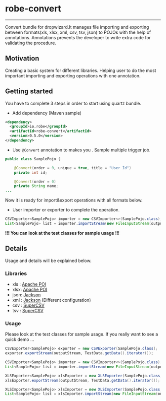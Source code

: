 # robe-convert
---
Convert bundle for dropwizard.It manages file importing and exporting between formats(xls, xlsx, xml, csv, tsv, json) to POJOs with the help of annotations. Annotations prevents the developer to write extra code for validating the procedure.

## Motivation
Creating a basic system for different libraries. Helping user to do the most important importing and exporting operations with one annotation.
## Getting started
You have to complete 3 steps in order to start using quartz bundle.
* Add dependency (Maven sample)

```xml
<dependency>
  <groupId>io.robe</groupId>
  <artifactId>robe-convert</artifactId>
  <version>0.5.0</version>
</dependency>
```

* Use `@Convert` annotation to makes you . Sample multiple trigger job.

```java
public class SamplePojo {

    @Convert(order = 0, unique = true, title = "User Id")
    private int id;

    @Convert(order = 0)
    private String name;
...
```
Now it is ready for import&export operations with all formats below.
* User importer or exporter  to complete the operation.

```java
CSVImporter<SamplePojo> importer = new CSVImporter<>(SamplePojo.class);
List<SamplePojo> list = importer.importStream(new FileInputStream(outputFile.getPath()));
```

**!!! You can look at the test classes for sample usage !!!**

## Details
Usage and details will be explained below.
### Libraries
* xls : [Apache POI](http://poi.apache.org/)
* xlsx: [Apache POI](http://poi.apache.org/) 
* json: [Jackson](https://github.com/FasterXML/jackson)
* xml : [Jackson](https://github.com/FasterXML/jackson) (Different configuration)
* csv : [SuperCSV](http://supercsv.sourceforge.net/)
* tsv : [SuperCSV](http://supercsv.sourceforge.net/)

### Usage
Please look at the test classes for sample usage. If you really want to see a quick demo ...
```java
CSVExporter<SamplePojo> exporter = new CSVExporter(SamplePojo.class);
exporter.exportStream(outputStream, TestData.getData().iterator());

CSVImporter<SamplePojo> importer = new CSVImporter<>(SamplePojo.class);
List<SamplePojo> list = importer.importStream(new FileInputStream(outputFile.getPath()));

XLSExporter<SamplePojo> xlsExporter = new XLSExporter(SamplePojo.class, false);
xlsExporter.exportStream(outputStream, TestData.getData().iterator());

XLSImporter<SamplePojo> xlsImporter = new XLSImporter(SamplePojo.class, false);
List<SamplePojo> list = xlsImporter.importStream(new FileInputStream(outputFile.getPath()));
```